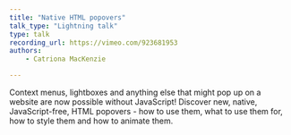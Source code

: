 ```yaml
---
title: "Native HTML popovers"
talk_type: "Lightning talk"
type: talk
recording_url: https://vimeo.com/923681953
authors:
    - Catriona MacKenzie

---
```

Context menus, lightboxes and anything else that might pop up on a website are now possible without JavaScript! Discover new, native, JavaScript-free, HTML popovers - how to use them, what to use them for, how to style them and how to animate them.
